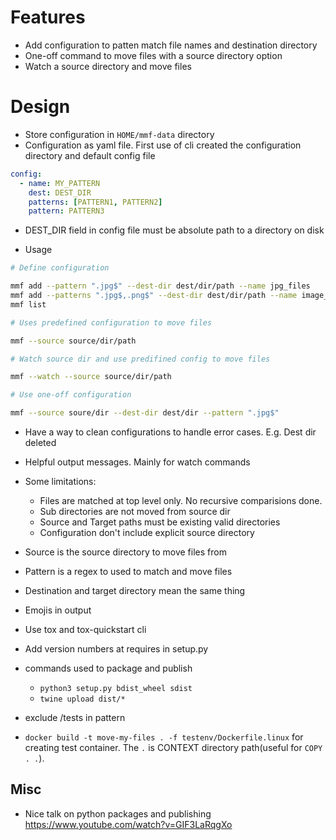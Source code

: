 # Features

- Add configuration to patten match file names and destination directory
- One-off command to move files with a source directory option
- Watch a source directory and move files

# Design

- Store configuration in `HOME/mmf-data` directory
- Configuration as yaml file. First use of cli created the configuration directory and default config file

```yaml
config:
  - name: MY_PATTERN
    dest: DEST_DIR
    patterns: [PATTERN1, PATTERN2]
    pattern: PATTERN3
```

- DEST_DIR field in config file must be absolute path to a directory on disk

- Usage

```sh
# Define configuration

mmf add --pattern ".jpg$" --dest-dir dest/dir/path --name jpg_files
mmf add --patterns ".jpg$,.png$" --dest-dir dest/dir/path --name image_files
mmf list

# Uses predefined configuration to move files

mmf --source source/dir/path

# Watch source dir and use predifined config to move files

mmf --watch --source source/dir/path

# Use one-off configuration

mmf --source soure/dir --dest-dir dest/dir --pattern ".jpg$"
```

- Have a way to clean configurations to handle error cases. E.g. Dest dir deleted

- Helpful output messages. Mainly for watch commands

- Some limitations:

  - Files are matched at top level only. No recursive comparisions done.
  - Sub directories are not moved from source dir
  - Source and Target paths must be existing valid directories
  - Configuration don't include explicit source directory

- Source is the source directory to move files from
- Pattern is a regex to used to match and move files
- Destination and target directory mean the same thing

- Emojis in output

- Use tox and tox-quickstart cli

- Add version numbers at requires in setup.py

- commands used to package and publish

  - `python3 setup.py bdist_wheel sdist`
  - `twine upload dist/*`

- exclude /tests in pattern

- `docker build -t move-my-files . -f testenv/Dockerfile.linux` for creating test container. The `.` is CONTEXT directory path(useful for `COPY . .`).

## Misc

- Nice talk on python packages and publishing https://www.youtube.com/watch?v=GIF3LaRqgXo
